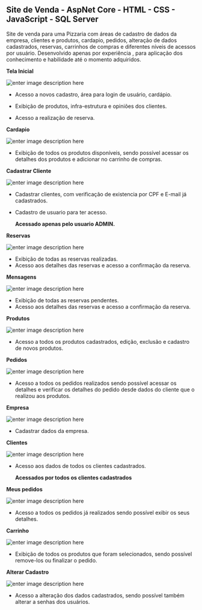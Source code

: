 ## Site de Venda - AspNet Core - HTML - CSS - JavaScript - SQL Server

Site de venda para uma Pizzaria com áreas de cadastro de dados da empresa, clientes e produtos,  cardapio, pedidos, alteração de dados cadastrados, reservas, carrinhos de compras e diferentes níveis de acessos por usuário. Desenvolvido apenas por experiência , para aplicação dos conhecimento e habilidade até o momento adquiridos.

**Tela Inicial**

![enter image description here](https://media1.giphy.com/media/wQQyGjTlAcS4fZ08dV/giphy.gif)

 - Acesso a novos cadastro, área para login de usuário, cardápio.  
   
 - Exibição de produtos, infra-estrutura e opiniões dos clientes.
     
 - Acesso a realização de reserva.


**Cardapio**

![enter image description here](https://media0.giphy.com/media/BUDJqCgggdGhIlyBNp/giphy.gif)

 - Exibição de todos os produtos disponíveis, sendo possível acessar os
   detalhes dos produtos e adicionar no carrinho de compras.

**Cadastrar Cliente**

![enter image description here](https://media1.giphy.com/media/DgwBaRCyTZAvatSOSR/giphy.gif)

 - Cadastrar clientes, com verificação de existencia por CPF e E-mail já cadastrados.
 - Cadastro de usuario para ter acesso.

   **Acessado apenas pelo usuario ADMIN.**

**Reservas** 

![enter image description here](https://media0.giphy.com/media/oN7K7GqD8GVd43zGLz/giphy.gif)

 - Exibição de todas as reservas realizadas.
 - Acesso aos detalhes das reservas e acesso a confirmação da reserva.


**Mensagens**

![enter image description here](https://media1.giphy.com/media/1FfaVEqTKZ5SsNFt3o/giphy.gif)
 - Exibição de todas as reservas pendentes.
 - Acesso aos detalhes das reservas e acesso a confirmação da reserva.



**Produtos** 

![enter image description here](https://media1.giphy.com/media/9HQWNZCgBM0VhqYUzW/giphy.gif)

 - Acesso a todos os produtos cadastrados, edição, exclusão e cadastro
   de novos produtos.

**Pedidos**

![enter image description here](https://media4.giphy.com/media/8XyIhEag4KFyvlFGeo/giphy.gif)

 - Acesso a todos os pedidos realizados sendo possível acessar os   detalhes e verificar os detalhes do pedido desde dados do cliente que o realizou aos produtos.

**Empresa**

![enter image description here](https://media2.giphy.com/media/91158Was320xDzx0bV/giphy.gif)

 - Cadastrar dados da empresa.

**Clientes** 

![enter image description here](https://media2.giphy.com/media/bQN52u3gwo91rvz1Le/giphy.gif)

 - Acesso aos dados de todos os clientes cadastrados.




    **Acessados por todos os clientes cadastrados**

**Meus pedidos** 

![enter image description here](https://media1.giphy.com/media/RGEYvPEbVVG10hpCFr/giphy.gif)

 - Acesso a todos os pedidos já realizados sendo possível exibir os seus
   detalhes.

**Carrinho** 

![enter image description here](https://media0.giphy.com/media/vywl9IROL4QtgWQYV7/giphy.gif)

 - Exibição de todos os produtos que foram selecionados, sendo possível   remove-los ou finalizar o pedido.

**Alterar Cadastro**

![enter image description here](https://media4.giphy.com/media/TQTeooIsMFt7bD7JjE/giphy.gif)

 - Acesso a alteração dos dados cadastrados, sendo possível também
   alterar a senhas dos usuários.



